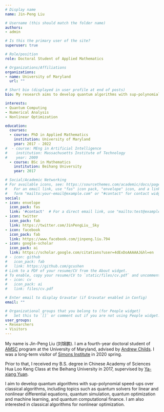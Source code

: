 ```yaml
---
# Display name
name: Jin-Peng Liu

# Username (this should match the folder name)
authors:
- admin

# Is this the primary user of the site?
superuser: true

# Role/position
role: Doctoral Student of Applied Mathematics

# Organizations/Affiliations
organizations:
- name: University of Maryland
  url: ""

# Short bio (displayed in user profile at end of posts)
bio: My research aims to develop quantum algorithms with sup-polynomial speed-ups over classical algorithms, including topics such as quantum PDE solvers, quantum optimization and quantum machine learning.

interests:
- Quantum Computing
- Numerical Analysis
- Nonlinear Optimization

education:
  courses:
  - course: PhD in Applied Mathematics
    institution: University of Maryland
    year: 2017 - 2022
#  - course: MEng in Artificial Intelligence
#    institution: Massachusetts Institute of Technology
#    year: 2009
  - course: BSc in Mathematics
    institution: Beihang University
    year: 2017

# Social/Academic Networking
# For available icons, see: https://sourcethemes.com/academic/docs/page-builder/#icons
#   For an email link, use "fas" icon pack, "envelope" icon, and a link in the
#   form "mailto:your-email@example.com" or "#contact" for contact widget.
social:
- icon: envelope
  icon_pack: fas
  link: '#contact'  # For a direct email link, use "mailto:test@example.org".
- icon: twitter
  icon_pack: fab
  link: https://twitter.com/JinPengLiu__Sky
- icon: facebook
  icon_pack: fab
  link: https://www.facebook.com/jinpeng.liu.794
- icon: google-scholar
  icon_pack: ai
  link: https://scholar.google.com/citations?user=4dExDoAAAAAJ&hl=en
# - icon: github
#   icon_pack: fab
#   link: https://github.com/gcushen
# Link to a PDF of your resume/CV from the About widget.
# To enable, copy your resume/CV to `static/files/cv.pdf` and uncomment the lines below.
# - icon: cv
#   icon_pack: ai
#   link: files/cv.pdf

# Enter email to display Gravatar (if Gravatar enabled in Config)
email: ""

# Organizational groups that you belong to (for People widget)
#   Set this to `[]` or comment out if you are not using People widget.
user_groups:
- Researchers
- Visitors
---
```


My name is Jin-Peng Liu (刘锦鹏). I am a fourth-year doctoral student of [AMSC](https://amsc.umd.edu/) program at the University of Maryland, advised by [Andrew Childs](http://www.cs.umd.edu/~amchilds/). I was a long-term visitor of [Simons Institute](https://simons.berkeley.edu/) in 2020 spring.

Prior to that, I received my B.S. degree in Chinese Academy of Sciences Hua Loo Keng Class at the Beihang University in 2017, supervised by [Ya-xiang Yuan](http://lsec.cc.ac.cn/~yyx/).

I aim to develop quantum algorithms with sup-polynomial speed-ups over classical algorithms, including topics such as quantum solvers for linear and nonlinear differential equations, quantum simulation, quantum optimization and machine learning, and quantum computational finance. I am also interested in classical algorithms for nonlinear optimization.



